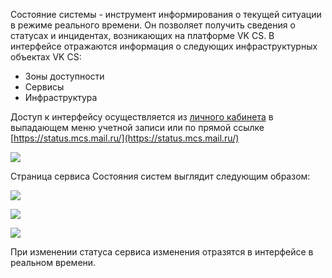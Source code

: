 Состояние системы - инструмент информирования о текущей ситуации в режиме реального времени. Он позволяет получить сведения о статусах и инцидентах, возникающих на платформе VK CS. В интерфейсе отражаются информация о следующих инфраструктурных объектах VK CS:

- Зоны доступности
- Сервисы
- Инфраструктура

Доступ к интерфейсу осуществляется из [личного кабинета](https://mcs.mail.ru/app/main/) в выпадающем меню учетной записи или по прямой ссылке [https://status.mcs.mail.ru/](https://status.mcs.mail.ru/)

![](./assets/1595719457730-1595719457730.png)

Страница сервиса Состояния систем выглядит следующим образом:

![](./assets/1595719638311-1595719638311.png)

![](./assets/1595719685461-1595719685461.png)

![](./assets/1595719707243-1595719707243.png)

При изменении статуса сервиса изменения отразятся в интерфейсе в реальном времени.

